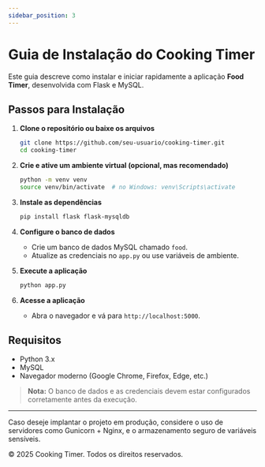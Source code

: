 ```yaml
---
sidebar_position: 3
---
```

# Guia de Instalação do Cooking Timer

Este guia descreve como instalar e iniciar rapidamente a aplicação **Food Timer**, desenvolvida com Flask e MySQL.

## Passos para Instalação

1. **Clone o repositório ou baixe os arquivos**
   ```bash
   git clone https://github.com/seu-usuario/cooking-timer.git
   cd cooking-timer
   ```

2. **Crie e ative um ambiente virtual (opcional, mas recomendado)**
   ```bash
   python -m venv venv
   source venv/bin/activate  # no Windows: venv\Scripts\activate
   ```

3. **Instale as dependências**
   ```bash
   pip install flask flask-mysqldb
   ```

4. **Configure o banco de dados**
   - Crie um banco de dados MySQL chamado `food`.
   - Atualize as credenciais no `app.py` ou use variáveis de ambiente.

5. **Execute a aplicação**
   ```bash
   python app.py
   ```

6. **Acesse a aplicação**
   - Abra o navegador e vá para `http://localhost:5000`.

## Requisitos

- Python 3.x
- MySQL
- Navegador moderno (Google Chrome, Firefox, Edge, etc.)

> **Nota:** O banco de dados e as credenciais devem estar configurados corretamente antes da execução.

---

Caso deseje implantar o projeto em produção, considere o uso de servidores como Gunicorn + Nginx, e o armazenamento seguro de variáveis sensíveis.

© 2025 Cooking Timer. Todos os direitos reservados.
